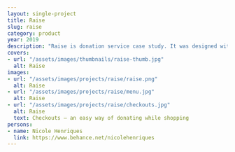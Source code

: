 ```yaml
---
layout: single-project
title: Raise
slug: raise
category: product
year: 2019
description: "Raise is donation service case study. It was designed with one thing in mind: Get more people donating money! <br>Sounds hard, but really it shouldn't. People generally like to give money and those who can don't feel comfortable doing it; organizations, the smaller they are the less direct platforms to create and share campaigns they have; and finally companies like to be associated with good causes but don't have the pressure to do it.<br>With all this in mind we set out to create an MVP for a service that accommodates all of these parties' needs and connects them to bring more money to those who need it."
covers:
- url: "/assets/images/thumbnails/raise-thumb.jpg"
  alt: Raise
images:
- url: "/assets/images/projects/raise/raise.png"
  alt: Raise
- url: "/assets/images/projects/raise/menu.jpg"
  alt: Raise
- url: "/assets/images/projects/raise/checkouts.jpg"
  alt: Raise
  text: Checkouts — an easy way of donating while shopping
persons:
- name: Nicole Henriques
  link: https://www.behance.net/nicolehenriques
---
```

